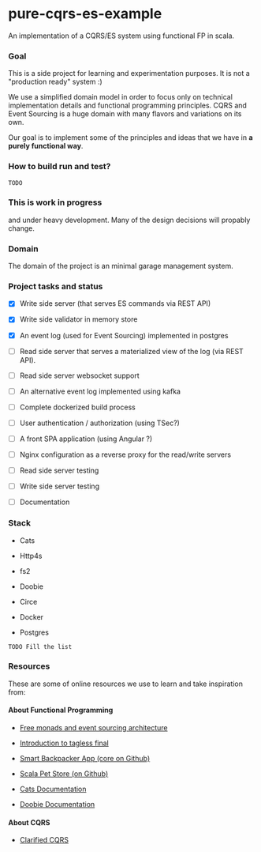 # pure-cqrs-es-example
An implementation of a CQRS/ES system using functional FP in scala.

### Goal
This is a side project for learning and experimentation purposes. It is not a "production ready" system :)

We use a simplified domain model in order to focus only on technical implementation details and functional programming principles.
CQRS and Event Sourcing is a huge domain with many flavors and variations on its own.

Our goal is to implement some of the principles and ideas that we have in __a purely functional way__.

### How to build run and test?
```TODO```


### This is work in progress
and under heavy development. Many of the design decisions will propably change.

### Domain
The domain of the project is an minimal garage management system.

### Project tasks and status

- [x] Write side server (that serves ES commands via REST API)

- [x] Write side validator in memory store

- [x] An event log (used for Event Sourcing) implemented in postgres

- [ ] Read side server that serves a materialized view of the log (via REST API).

- [ ] Read side server websocket support

- [ ] An alternative event log implemented using kafka

- [ ] Complete dockerized build process

- [ ] User authentication / authorization (using TSec?)

- [ ] A front SPA application (using Angular ?)

- [ ] Nginx configuration as a reverse proxy for the read/write servers

- [ ] Read side server testing

- [ ] Write side server testing

- [ ] Documentation

### Stack

- Cats
- Http4s
- fs2
- Doobie
- Circe

- Docker
- Postgres

```TODO Fill the list```


### Resources 
These are some of online resources we use to learn and take inspiration from:

#### About Functional Programming
- [Free monads and event sourcing architecture](http://www.stephenzoio.com/free-monads-and-event-sourcing/)
- [Introduction to tagless final](https://www.beyondthelines.net/programming/introduction-to-tagless-final/)
- [Smart Backpacker App (core on Github)](https://github.com/SmartBackpacker/core)
- [Scala Pet Store (on Github)](https://github.com/pauljamescleary/scala-pet-store)


- [Cats Documentation](https://typelevel.org/cats/)
- [Doobie Documentation](https://tpolecat.github.io/doobie/docs/01-Introduction.html)

#### About CQRS
- [Clarified CQRS](http://udidahan.com/wp-content/uploads/Clarified_CQRS.pdf)
